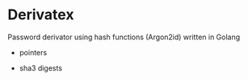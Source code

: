 # Derivatex
Password derivator using hash functions (Argon2id) written in Golang


- pointers

- sha3 digests